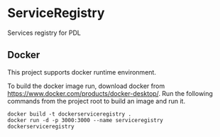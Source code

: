 # ServiceRegistry
Services registry for PDL

## Docker
This project supports docker runtime environment.

To build the docker image run, download docker from https://www.docker.com/products/docker-desktop/. 
Run the following commands from the project root to build an image and run it. 

```
docker build -t dockerserviceregistry .
docker run -d -p 3000:3000 --name serviceregistry dockerserviceregistry
```